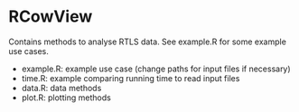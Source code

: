# RCowView
 
Contains methods to analyse RTLS data. See example.R for some example use cases.

- example.R: example use case (change paths for input files if necessary)
- time.R: example comparing running time to read input files
- data.R: data methods
- plot.R: plotting methods
